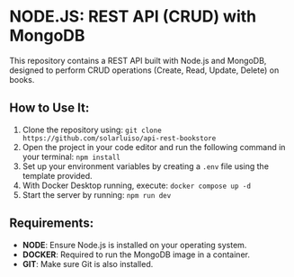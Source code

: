 # NODE.JS: REST API (CRUD) with MongoDB

This repository contains a REST API built with Node.js and MongoDB, designed to perform CRUD operations (Create, Read, Update, Delete) on books.

## How to Use It:

1.  Clone the repository using: `git clone https://github.com/solarluiso/api-rest-bookstore`
2.  Open the project in your code editor and run the following command in your terminal: `npm install`
3.  Set up your environment variables by creating a `.env` file using the template provided.
4.  With Docker Desktop running, execute: `docker compose up -d`
5.  Start the server by running: `npm run dev`

## Requirements:

- **NODE**: Ensure Node.js is installed on your operating system.
- **DOCKER**: Required to run the MongoDB image in a container.
- **GIT**: Make sure Git is also installed.
